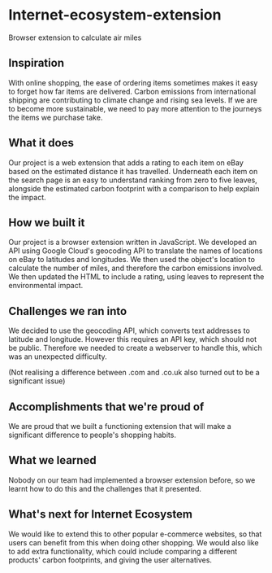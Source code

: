 # Internet-ecosystem-extension
Browser extension to calculate air miles

## Inspiration

With online shopping, the ease of ordering items sometimes makes it easy to forget how far items are delivered. Carbon emissions from international shipping are contributing to climate change and rising sea levels. If we are to become more sustainable, we need to pay more attention to the journeys the items we purchase take.

## What it does

Our project is a web extension that adds a rating to each item on eBay based on the estimated distance it has travelled. Underneath each item on the search page is an easy to understand ranking from zero to five leaves, alongside the estimated carbon footprint with a comparison to help explain the impact.

## How we built it

Our project is a browser extension written in JavaScript. We developed an API using Google Cloud's geocoding API to translate the names of locations on eBay to latitudes and longitudes. We then used the object's location to calculate the number of miles, and therefore the carbon emissions involved. We
then updated the HTML to include a rating, using leaves to represent the environmental impact.

## Challenges we ran into

We decided to use the geocoding API, which converts text addresses to latitude and longitude. However this requires an API key, which should not be public. Therefore we needed to create a webserver to handle this, which was an unexpected difficulty.

(Not realising a difference between .com and .co.uk also turned out to be a significant issue)

## Accomplishments that we're proud of

We are proud that we built a functioning extension that will make a significant difference to people's shopping habits.

## What we learned

Nobody on our team had implemented a browser extension before, so we learnt how to do this and the challenges that it presented.

## What's next for Internet Ecosystem

We would like to extend this to other popular e-commerce websites, so that users can benefit from this when doing other shopping. We would also like to add extra functionality, which could include comparing a different products' carbon footprints, and giving the user alternatives.
